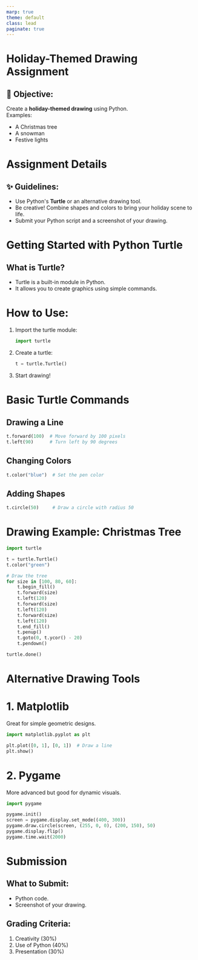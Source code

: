 ```yaml
---
marp: true
theme: default
class: lead
paginate: true
---
```


<!-- headingDivider: 1 -->
<!-- backgroundColor: black -->
<!-- class: invert -->

# **Holiday-Themed Drawing Assignment**

## 🎄 Objective:

Create a **holiday-themed drawing** using Python.  
Examples:  

- A Christmas tree  
- A snowman  
- Festive lights  

# **Assignment Details**

## ✨ Guidelines:

- Use Python's **Turtle** or an alternative drawing tool.
- Be creative! Combine shapes and colors to bring your holiday scene to life.
- Submit your Python script and a screenshot of your drawing.

# **Getting Started with Python Turtle**

## What is Turtle?

- Turtle is a built-in module in Python.
- It allows you to create graphics using simple commands.

# How to Use:
1. Import the turtle module:

   ```python
   import turtle
   ```

2. Create a turtle:

   ```python
   t = turtle.Turtle()
   ```

3. Start drawing!

# **Basic Turtle Commands**

## Drawing a Line
```python
t.forward(100)  # Move forward by 100 pixels
t.left(90)      # Turn left by 90 degrees
```

## Changing Colors
```python
t.color("blue")  # Set the pen color
```

## Adding Shapes
```python
t.circle(50)     # Draw a circle with radius 50
```

# **Drawing Example: Christmas Tree**

```python
import turtle

t = turtle.Turtle()
t.color("green")

# Draw the tree
for size in [100, 80, 60]:
    t.begin_fill()
    t.forward(size)
    t.left(120)
    t.forward(size)
    t.left(120)
    t.forward(size)
    t.left(120)
    t.end_fill()
    t.penup()
    t.goto(0, t.ycor() - 20)
    t.pendown()

turtle.done()
```

# **Alternative Drawing Tools**

# 1. **Matplotlib**
Great for simple geometric designs.
```python
import matplotlib.pyplot as plt

plt.plot([0, 1], [0, 1])  # Draw a line
plt.show()
```

# 2. **Pygame**  
More advanced but good for dynamic visuals.
```python
import pygame

pygame.init()
screen = pygame.display.set_mode((400, 300))
pygame.draw.circle(screen, (255, 0, 0), (200, 150), 50)
pygame.display.flip()
pygame.time.wait(2000)
```

# **Submission**

## What to Submit:
- Python code.
- Screenshot of your drawing.

## Grading Criteria:
1. Creativity (30%)
2. Use of Python (40%)
3. Presentation (30%)
